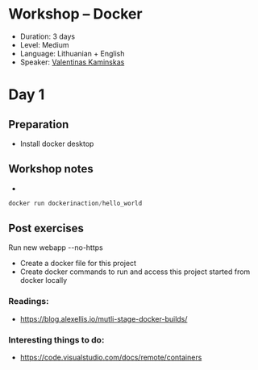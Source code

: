 # Workshop – Docker
* Duration: 3 days
* Level: Medium
* Language: Lithuanian + English
* Speaker: [Valentinas Kaminskas](https://github.com/valentk777)


# Day 1

## Preparation
* Install docker desktop

## Workshop notes
* 

```powershell
docker run dockerinaction/hello_world
```


## Post exercises
Run new webapp --no-https
* Create a docker file for this project
* Create docker commands to run and access this project started from docker locally
### Readings:
* https://blog.alexellis.io/mutli-stage-docker-builds/
### Interesting things to do:
* https://code.visualstudio.com/docs/remote/containers
